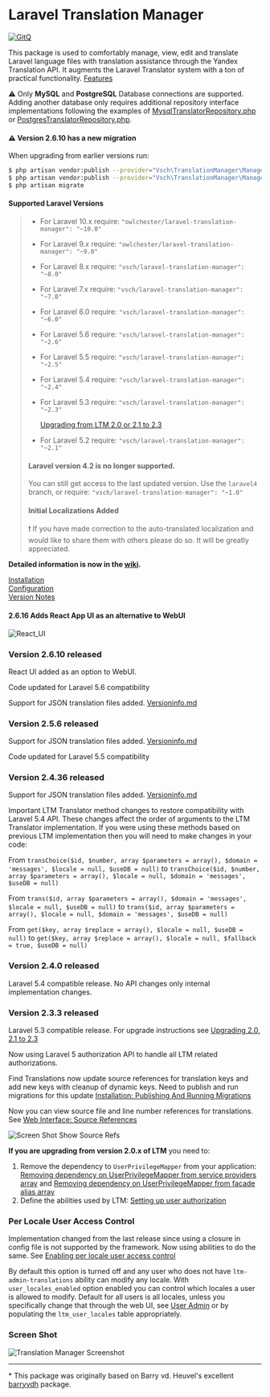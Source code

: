 # Laravel Translation Manager

[![GitQ](https://gitq.com/badge.svg)](https://gitq.com/vsch/laravel-translation-manager)

This package is used to comfortably manage, view, edit and translate Laravel language files with
translation assistance through the Yandex Translation API. It augments the Laravel Translator
system with a ton of practical functionality. [Features]

:warning: Only **MySQL** and **PostgreSQL** Database connections are supported. Adding another
database only requires additional repository interface implementations following the examples of
[MysqlTranslatorRepository.php] or [PostgresTranslatorRepository.php].

#### :warning: **Version 2.6.10 has a new migration** 

When upgrading from earlier versions run:

```bash
$ php artisan vendor:publish --provider="Vsch\TranslationManager\ManagerServiceProvider" --tag=public --force
$ php artisan vendor:publish --provider="Vsch\TranslationManager\ManagerServiceProvider" --tag=migrations
$ php artisan migrate
```

#### Supported Laravel Versions
> * For Laravel 10.x require: `"owlchester/laravel-translation-manager": "~10.0"`
>
> * For Laravel 9.x require: `"owlchester/laravel-translation-manager": "~9.0"`
>
> * For Laravel 8.x require: `"vsch/laravel-translation-manager": "~8.0"`
>
> * For Laravel 7.x require: `"vsch/laravel-translation-manager": "~7.0"`
>
> * For Laravel 6.0 require: `"vsch/laravel-translation-manager": "~6.0"`
>
> * For Laravel 5.6 require: `"vsch/laravel-translation-manager": "~2.6"`
>
> * For Laravel 5.5 require: `"vsch/laravel-translation-manager": "~2.5"`
>
> * For Laravel 5.4 require: `"vsch/laravel-translation-manager": "~2.4"`
>
> * For Laravel 5.3 require: `"vsch/laravel-translation-manager": "~2.3"`
>   
>   [Upgrading from LTM 2.0 or 2.1 to 2.3](../../wiki/Upgrade-2.0-to-2.3)
>
> * For Laravel 5.2 require: `"vsch/laravel-translation-manager": "~2.1"`
>
> #### Laravel version 4.2 is no longer supported.
>
> You can still get access to the last updated version. Use the `laravel4` branch, or require:
> `"vsch/laravel-translation-manager": "~1.0"`
> 
> #### Initial Localizations Added
>
> :exclamation: If you have made correction to the auto-translated localization and would like
> to share them with others please do so. It will be greatly appreciated.

**Detailed information is now in the [wiki].**

[Installation][]  
[Configuration][]  
[Version Notes][]

#### 2.6.16 Adds React App UI as an alternative to WebUI 

![React_UI](../../wiki/images/React_UI.png)

### Version 2.6.10 released

React UI added as an option to WebUI.

Code updated for Laravel 5.6 compatibility

Support for JSON translation files added. [Versioninfo.md](versioninfo.md#264)

### Version 2.5.6 released

Support for JSON translation files added. [Versioninfo.md](versioninfo.md#256)

Code updated for Laravel 5.5 compatibility

### Version 2.4.36 released

Support for JSON translation files added. [Versioninfo.md](versioninfo.md#2436)

Important LTM Translator method changes to restore compatibility with Laravel 5.4 API. These
changes affect the order of arguments to the LTM Translator implementation. If you were using
these methods based on previous LTM implementation then you will need to make changes in your
code:

From `transChoice($id, $number, array $parameters = array(), $domain = 'messages', $locale =
null, $useDB = null)` to `transChoice($id, $number, array $parameters = array(), $locale = null,
$domain = 'messages', $useDB = null)`

From `trans($id, array $parameters = array(), $domain = 'messages', $locale = null, $useDB =
null)` to `trans($id, array $parameters = array(), $locale = null, $domain = 'messages', $useDB
= null)`

From `get($key, array $replace = array(), $locale = null, $useDB = null)` to `get($key, array
$replace = array(), $locale = null, $fallback = true, $useDB = null)`

### Version 2.4.0 released

Laravel 5.4 compatible release. No API changes only internal implementation changes.

### Version 2.3.3 released

Laravel 5.3 compatible release. For upgrade instructions see
[Upgrading 2.0, 2.1 to 2.3](../../wiki/Upgrade-2.0-to-2.3)

Now using Laravel 5 authorization API to handle all LTM related authorizations.

Find Translations now update source references for translation keys and add new keys with
cleanup of dynamic keys. Need to publish and run migrations for this update
[Installation: Publishing And Running Migrations]

Now you can view source file and line number references for translations. See
[Web Interface: Source References]

![Screen Shot Show Source Refs]

**If you are upgrading from version 2.0.x of LTM** you need to:

1. Remove the dependency to `UserPrivilegeMapper` from your application:
   [Removing dependency on UserPrivilegeMapper from service providers array] and
   [Removing dependency on UserPrivilegeMapper from facade alias array]
2. Define the abilities used by LTM: [Setting up user authorization]

### Per Locale User Access Control

Implementation changed from the last release since using a closure in config file is not
supported by the framework. Now using abilities to do the same. See
[Enabling per locale user access control]

By default this option is turned off and any user who does not have `ltm-admin-translations`
ability can modify any locale. With `user_locales_enabled` option enabled you can control which
locales a user is allowed to modify. Default for all users is all locales, unless you
specifically change that through the web UI, see [User Admin] or by populating the
`ltm_user_locales` table appropriately.

### Screen Shot

![Translation Manager Screenshot]

***

\* This package was originally based on Barry vd. Heuvel's excellent [barryvdh] package.

[barryvdh]: https://github.com/barryvdh/laravel-translation-manager
[Configuration]: ../../wiki/Configuration
[Enabling per locale user access control]: ../../wiki/Configuration#enabling-per-locale-user-access-control
[Features]: ../../wiki/#features
[Installation]: ../../wiki/Installation
[Installation: Publishing And Running Migrations]: ../../wiki/Installation#publishing-and-running-migrations
[MysqlTranslatorRepository.php]: https://github.com/vsch/laravel-translation-manager/blob/master/src/Repositories/MysqlTranslatorRepository.php
[PostgresTranslatorRepository.php]: https://github.com/vsch/laravel-translation-manager/blob/master/src/Repositories/PostgresTranslatorRepository.php
[Removing dependency on UserPrivilegeMapper from facade alias array]: ../../wiki/Installation#removing-dependency-on-userprivilegemapper-from-facade-alias-array
[Removing dependency on UserPrivilegeMapper from service providers array]: ../../wiki/Installation#removing-dependency-on-userprivilegemapper-from-service-providers-array
[Screen Shot Show Source Refs]: https://raw.githubusercontent.com/wiki/vsch/laravel-translation-manager/images/ScreenShot_ShowSourceRefs.png
[Setting up user authorization]: ../../wiki/Installation#setting-up-user-authorization
[Translation Manager Screenshot]: https://raw.githubusercontent.com/wiki/vsch/laravel-translation-manager/images/ScreenShot_main.png
[User Admin]: ../../wiki/Web-Interface#user-admin
[Version Notes]: versioninfo.md
[Web Interface: Source References]: ../../wiki/Web-Interface#source-references
[wiki]: ../../wiki


